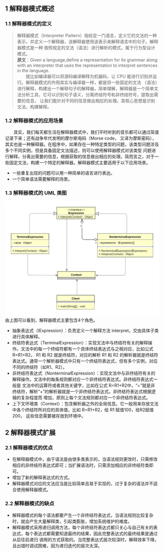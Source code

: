 ## 1 解释器模式概述
### 1.1 解释器模式的定义
> 解释器模式（Interpreter Pattern）指给定一门语言，定义它的文法的一种表示，并定义一个解释器，该解释器使用该表示来解释语言中的句子。解释器模式是一种
> 按照规定的文法（语法）进行解析的模式，属于行为型设计模式。
> <br>
> **原文**：Given a language,define a representation for its grammar along with an interpreter that uses the representation 
> to interpret sentences in the language.
> <br>
> &ensp;&ensp;&ensp;&ensp;就比如编译器可以将源码编译解释为机器码，让 CPU 能进行识别并运行。解释器模式的作用其实与编译器一样，都是将一些固定的文法
> （语法）进行解释，构建出一个解释句子的解释器。简单理解，解释器是一个简单文法分析工具，它可以识别句子语义，分离终结符号和非终结符号，提取出需要的信息，
> 让我们能针对不同的信息做出相应的处理。其核心思想是识别文法，构建解释。

### 1.2 解释器模式的应用场景
&ensp;&ensp;&ensp;&ensp;其实，我们每天都生活在解释器模式中，我们平时听到的音乐都可以通过简谱记录下来；还有战争年代发明的摩尔斯电码（Morse code，
又译为摩斯密码），其实也是一种解释器。在程序中，如果存在一种特定类型的问题，该类型问题涉及多个不同实例，但是具备固定文法描述，则可以使用解释器模式对该类型
问题进行解释，分离出需要的信息，根据获取的信息做出相应的处理。简而言之，对于一些固定文法，构建一个特定的解释器。解释器模式主要适用于以下应用场景。
*   一些重复出现的问题可以用一种简单的语言进行表达。
*   一个简单语法需要解释的场景。

### 1.3 解释器模式的 UML 类图
![图片](解释器模式.png)
<br>
由上图可以看到，解释器模式主要包含4个角色。
*   抽象表达式（IExpression）：负责定义一个解释方法 interpret，交由具体子类进行具体解释。
*   终结符表达式（TerminalExpression）：实现文法中与终结符有关的解释操作。文法中的每一个终结符都有一个具体终结表达式与之相对应，比如公式 R=R1+R2，
    R1 和 R2 就是终结符，对应的解析 R1 和 R2 的解析器就是终结符表达式。通常一个解析器模式中只有一个终结符表达式，但有多个实例，对应不同的终结符（如R1、R2）。
*   非终结符表达式（NonterminalExpression）：实现文法中与非终结符有关的解释操作。文法中的每条规则都对应一个非终结符表达式。非终结符表达式一般是
    文法中的运算符或者其他关键字，比如在公式 R=R1+R2中，“+”就是非终结符，解析“+”的解析器就是一个非终结符表达式。非终结符表达式根据逻辑的复杂程度而
    增加，原则上每个文法规则都对应一个非终结符表达式。
*   上下文环境类（Context）：包含解析器之外的全局信息。它一般用来存放文法中各个终结符所对应的具体值，比如 R=R1+R2，给 R1 赋值100，给R2赋值200，
    这些信息需要被存放到环境中。

## 2 解释器模式扩展
### 2.1 解释器模式的优点
*   在解释器模式中，由于语法是由很多类表示的，当语法规则更改时，只需修改相应的非终结符表达式即可；当扩展语法时，只需添加相应的非终结符类即可。
*   增加了新的解释表达式的方式。
*   解释器模式对应的文法应当是比较简单且易于实现的，过于复杂的语法并不适合使用解释器模式。

### 2.2 解释器模式的缺点
*   解释器模式的每个语法都要产生一个非终结符表达式，当语法规则比较复杂时，就会产生大量解释类，引起类膨胀，增加系统维护的难度。
*   解释器模式采用递归调用方法，每个非终结符表达式都只关心与自己有关的表达式，每个表达式都需要知道最终的结果，因此完整表达式的最终结果是通过从后往前递归
    调用的方式获取的。当完整表达式层次较深时，解释效率下降，且出错时调试困难，因为递归迭代的层次太深。
